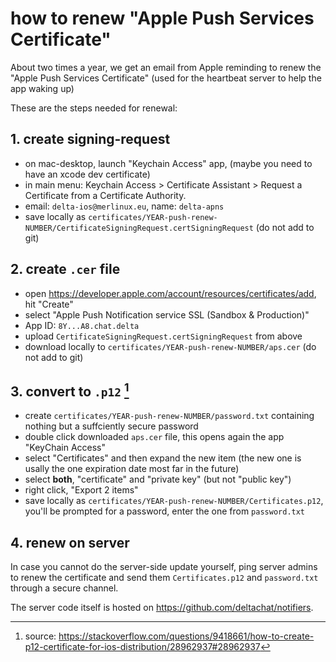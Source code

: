 # how to renew "Apple Push Services Certificate"

About two times a year, we get an email from Apple
reminding to renew the "Apple Push Services Certificate"
(used for the heartbeat server to help the app waking up)

These are the steps needed for renewal:


## 1. create signing-request 

- on mac-desktop, launch "Keychain Access" app, (maybe you need to have an xcode dev certificate)
- in main menu: Keychain Access > Certificate Assistant > Request a Certificate from a Certificate Authority.
- email: `delta-ios@merlinux.eu`, name: `delta-apns`
- save locally as `certificates/YEAR-push-renew-NUMBER/CertificateSigningRequest.certSigningRequest` (do not add to git)


## 2. create `.cer` file

- open <https://developer.apple.com/account/resources/certificates/add>, hit "Create"
- select "Apple Push Notification service SSL (Sandbox & Production)"
- App ID: `8Y...A8.chat.delta`
- upload `CertificateSigningRequest.certSigningRequest` from above
- download locally to `certificates/YEAR-push-renew-NUMBER/aps.cer` (do not add to git)


## 3. convert to `.p12` [^1]

- create `certificates/YEAR-push-renew-NUMBER/password.txt` containing nothing but a suffciently secure password
- double click downloaded `aps.cer` file, this opens again the app "KeyChain Access"
- select "Certificates" and then expand the new item (the new one is usally the one expiration date most far in the future)
- select **both**, "certificate" and "private key" (but not "public key")
- right click, "Export 2 items"
- save locally as `certificates/YEAR-push-renew-NUMBER/Certificates.p12`,
  you'll be prompted for a password, enter the one from `password.txt`


## 4. renew on server

In case you cannot do the server-side update yourself,
ping server admins to renew the certificate
and send them `Certificates.p12` and `password.txt` through a secure channel.

The server code itself is hosted on <https://github.com/deltachat/notifiers>.


[^1]: source: <https://stackoverflow.com/questions/9418661/how-to-create-p12-certificate-for-ios-distribution/28962937#28962937>
